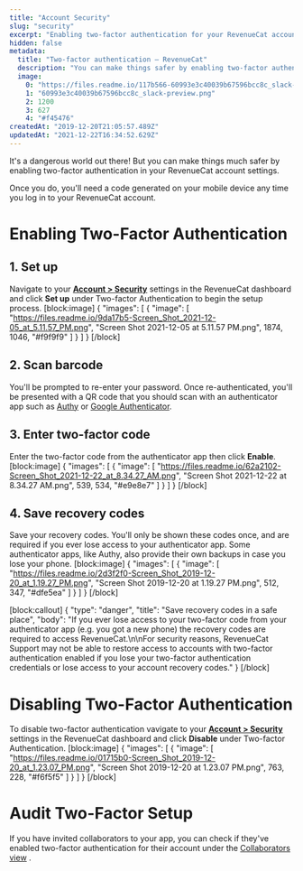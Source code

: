 ```yaml
---
title: "Account Security"
slug: "security"
excerpt: "Enabling two-factor authentication for your RevenueCat account"
hidden: false
metadata: 
  title: "Two-factor authentication – RevenueCat"
  description: "You can make things safer by enabling two-factor authentication in your RevenueCat account settings. Once you do, you'll need a code generated on your mobile device any time you log in to your RevenueCat account."
  image: 
    0: "https://files.readme.io/117b566-60993e3c40039b67596bcc8c_slack-preview.png"
    1: "60993e3c40039b67596bcc8c_slack-preview.png"
    2: 1200
    3: 627
    4: "#f45476"
createdAt: "2019-12-20T21:05:57.489Z"
updatedAt: "2021-12-22T16:34:52.629Z"
---
```

It's a dangerous world out there! But you can make things much safer by enabling two-factor authentication in your RevenueCat account settings.

Once you do, you'll need a code generated on your mobile device any time you log in to your RevenueCat account. 

# Enabling Two-Factor Authentication

## 1. Set up
Navigate to your [**Account > Security**](https://app.revenuecat.com/settings/security) settings in the RevenueCat dashboard and click **Set up** under Two-factor Authentication to begin the setup process.
[block:image]
{
  "images": [
    {
      "image": [
        "https://files.readme.io/9da17b5-Screen_Shot_2021-12-05_at_5.11.57_PM.png",
        "Screen Shot 2021-12-05 at 5.11.57 PM.png",
        1874,
        1046,
        "#f9f9f9"
      ]
    }
  ]
}
[/block]
## 2. Scan barcode
You'll be prompted to re-enter your password. Once re-authenticated, you'll be presented with a QR code that you should scan with an authenticator app such as [Authy](https://authy.com/features/setup/) or [Google Authenticator](https://apps.apple.com/app/id388497605).  

## 3. Enter two-factor code
Enter the two-factor code from the authenticator app then click **Enable**.
[block:image]
{
  "images": [
    {
      "image": [
        "https://files.readme.io/62a2102-Screen_Shot_2021-12-22_at_8.34.27_AM.png",
        "Screen Shot 2021-12-22 at 8.34.27 AM.png",
        539,
        534,
        "#e9e8e7"
      ]
    }
  ]
}
[/block]
## 4. Save recovery codes
Save your recovery codes. You'll only be shown these codes once, and are required if you ever lose access to your authenticator app. Some authenticator apps, like Authy, also provide their own backups in case you lose your phone.
[block:image]
{
  "images": [
    {
      "image": [
        "https://files.readme.io/2d3f2f0-Screen_Shot_2019-12-20_at_1.19.27_PM.png",
        "Screen Shot 2019-12-20 at 1.19.27 PM.png",
        512,
        347,
        "#dfe5ea"
      ]
    }
  ]
}
[/block]

[block:callout]
{
  "type": "danger",
  "title": "Save recovery codes in a safe place",
  "body": "If you ever lose access to your two-factor code from your authenticator app (e.g. you got a new phone) the recovery codes are required to access RevenueCat.\n\nFor security reasons, RevenueCat Support may not be able to restore access to accounts with two-factor authentication enabled if you lose your two-factor authentication credentials or lose access to your account recovery codes."
}
[/block]
# Disabling Two-Factor Authentication

To disable two-factor authentication vavigate to your [**Account > Security**](https://app.revenuecat.com/settings/security) settings in the RevenueCat dashboard and click **Disable** under Two-factor Authentication.
[block:image]
{
  "images": [
    {
      "image": [
        "https://files.readme.io/01715b0-Screen_Shot_2019-12-20_at_1.23.07_PM.png",
        "Screen Shot 2019-12-20 at 1.23.07 PM.png",
        763,
        228,
        "#f6f5f5"
      ]
    }
  ]
}
[/block]
# Audit Two-Factor Setup

If you have invited collaborators to your app, you can check if they've enabled two-factor authentication for their account under the [Collaborators view](doc:collaborators) .